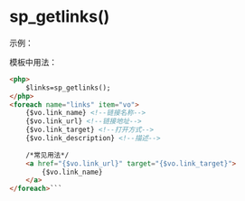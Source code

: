 # sp_getlinks()
示例：

<? php
    $links=sp_getlinks();        /*获取友情链接*/
    print_r($links);            /*打印出获取的结果*/
?>
模板中用法：

```html
<php>
    $links=sp_getlinks();
</php>
<foreach name="links" item="vo">
    {$vo.link_name} <!--链接名称-->
    {$vo.link_url} <!--链接地址-->
    {$vo.link_target} <!--打开方式-->
    {$vo.link_description} <!--描述-->
    
    /*常见用法*/
    <a href="{$vo.link_url}" target="{$vo.link_target}">
        {$vo.link_name}
    </a>
</foreach>```
